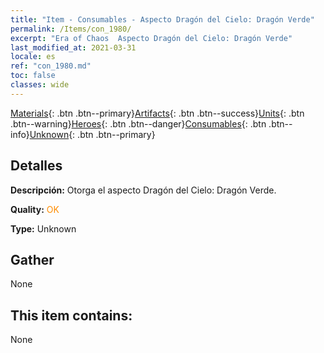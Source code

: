 ```yaml
---
title: "Item - Consumables - Aspecto Dragón del Cielo: Dragón Verde"
permalink: /Items/con_1980/
excerpt: "Era of Chaos  Aspecto Dragón del Cielo: Dragón Verde"
last_modified_at: 2021-03-31
locale: es
ref: "con_1980.md"
toc: false
classes: wide
---
```

 [Materials](/es/Items/){: .btn .btn--primary}[Artifacts](/es/Items/Artifacts/){: .btn .btn--success}[Units](/es/Items/Units/){: .btn .btn--warning}[Heroes](/es/Items/Heroes/){: .btn .btn--danger}[Consumables](/es/Items/Consumables/){: .btn .btn--info}[Unknown](/es/Items/Unknown/){: .btn .btn--primary}

## Detalles
 **Descripción:** Otorga el aspecto Dragón del Cielo: Dragón Verde.

 **Quality:** <span style="color: #FF8C00">OK</span>

 **Type:** Unknown

## Gather

  None

## This item contains:

  None

